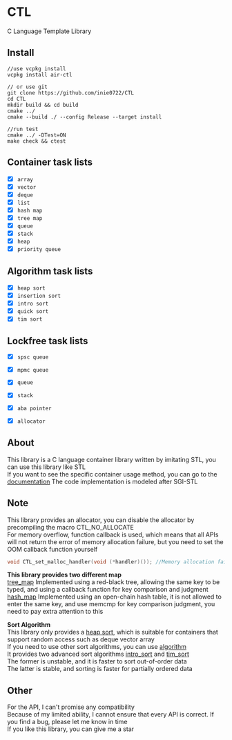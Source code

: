 # CTL
C Language Template Library<br>

## Install
```
//use vcpkg install
vcpkg install air-ctl

// or use git
git clone https://github.com/inie0722/CTL
cd CTL
mkdir build && cd build
cmake ../
cmake --build ./ --config Release --target install

//run test
cmake ../ -DTest=ON
make check && ctest
```

## Container task lists
- [x] `array`
- [x] `vector`
- [x] `deque`
- [x] `list`
- [x] `hash map`
- [x] `tree map`
- [x] `queue`
- [x] `stack`
- [x] `heap`
- [x] `priority queue`

## Algorithm task lists 
- [x] `heap sort`
- [x] `insertion sort`
- [x] `intro sort`
- [x] `quick sort`
- [x] `tim sort`

## Lockfree task lists 
- [x] `spsc queue`
- [x] `mpmc queue`
- [x] `queue`
- [x] `stack`
- [x] `aba pointer`
- [x] `allocator`


## About
This library is a C language container library written by imitating STL, you can use this library like STL<br>
If you want to see the specific container usage method, you can go to the [documentation](https://inie0722.github.io/CTL/)
The code implementation is modeled after SGI-STL<br>

## Note
This library provides an allocator, you can disable the allocator by precompiling the macro CTL_NO_ALLOCATE<br>
For memory overflow, function callback is used, which means that all APIs will not return the error of memory allocation failure, but you need to set the OOM callback function yourself<br>
```c
void CTL_set_malloc_handler(void (*handler)()); //Memory allocation failure Handler function Defined 
```

__This library provides two different map__<br>
[tree_map](https://inie0722.github.io/CTL/tree__map_8h.html) Implemented using a red-black tree, allowing the same key to be typed, and using a callback function for key comparison and judgment<br>
[hash_map](https://inie0722.github.io/CTL/hash__map_8h.html) Implemented using an open-chain hash table, it is not allowed to enter the same key, and use memcmp for key comparison judgment, you need to pay extra attention to this<br>

__Sort Algorithm__<br>
This library only provides a [heap sort](https://inie0722.github.io/CTL/heap_8h.html), which is suitable for containers that support random access such as deque vector array<br>
If you need to use other sort algorithms, you can use [algorithm](https://inie0722.github.io/CTL/dir_dbd12e429e2e67fe2605de08ad0007a6.html)<br>
It provides two advanced sort algorithms [intro_sort](https://inie0722.github.io/CTL/intro__sort_8h.html) and [tim_sort](https://inie0722.github.io/CTL/tim__sort_8h.html)<br>
The former is unstable, and it is faster to sort out-of-order data<br>
The latter is stable, and sorting is faster for partially ordered data<br>

## Other
For the API, I can't promise any compatibility<br>
Because of my limited ability, I cannot ensure that every API is correct. If you find a bug, please let me know in time<br>
If you like this library, you can give me a star<br>